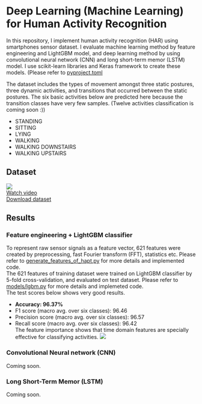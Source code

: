 # Deep Learning (Machine Learning) for Human Activity Recognition
In this repository, I implement human activity recognition (HAR) using smartphones sensor dataset. I evaluate machine learning method by feature engineering and LightGBM model, and deep learning method by using convolutional neural network (CNN) and long short-term memor (LSTM) model. I use scikit-learn libraries and Keras framework to create these models. (Please refer to [pyproject.toml](https://github.com/takumiw/Deep-Learning-for-Human-Activity-Recognition/blob/master/pyproject.toml.) 

The dataset includes the types of movement amongst three static postures, three dynamic activities, and transitions that occurred between the static postures. The six basic activities below are predicted here because the transition classes have very few samples. (Twelve activities classification is coming soon :))
- STANDING
- SITTING
- LYING
- WALKING
- WALKING DOWNSTAIRS
- WALKING UPSTAIRS

## Dataset
![](https://img.youtube.com/vi/XOEN9W05_4A/0.jpg)  
[Watch video](https://www.youtube.com/watch?v=XOEN9W05_4A)  
[Download dataset](http://archive.ics.uci.edu/ml/datasets/Smartphone-Based+Recognition+of+Human+Activities+and+Postural+Transitions)

## Results
### Feature engineering + LightGBM classifier
To represent raw sensor signals as a feature vector, 621 features were created by preprocessing, fast Fourier transform (FFT), statistics etc. Please refer to [generate_features_of_hapt.py](https://github.com/takumiw/Deep-Learning-for-Human-Activity-Recognition/blob/master/generate_features_of_hapt.py) for more details and implemented code.  
The 621 features of training dataset were trained on LightGBM classifier by 5-fold cross-validation, and evaluated on test dataset. Please refer to [models/lgbm.py](https://github.com/takumiw/Deep-Learning-for-Human-Activity-Recognition/blob/master/models/lgbm.py) for more details and implemeted code.  
The test scores below shows very good results.
* **Accuracy: 96.37%**
* F1 score (macro avg. over six classes): 96.46
* Precision score (macro avg. over six classes): 96.57
* Recall score (macro avg. over six classes): 96.42  
The feature importance shows that time domain features are specially effective for classifying activities.
![](https://user-images.githubusercontent.com/30923675/80077504-8c0e1100-8588-11ea-84f4-024d34fdf763.png)



### Convolutional Neural network (CNN)
Coming soon.


### Long Short-Term Memor (LSTM)
Coming soon.
